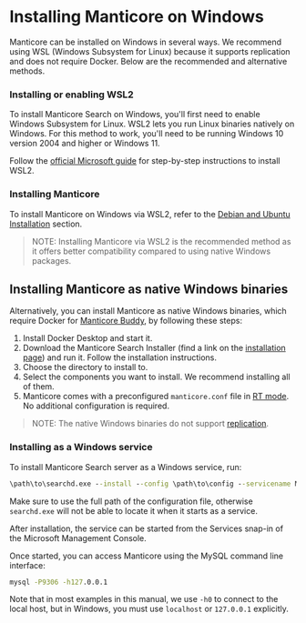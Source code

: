 # Installing Manticore on Windows

Manticore can be installed on Windows in several ways. We recommend using WSL (Windows Subsystem for Linux) because it supports replication and does not require Docker. Below are the recommended and alternative methods.

### Installing or enabling WSL2

To install Manticore Search on Windows, you'll first need to enable Windows Subsystem for Linux. WSL2 lets you run Linux binaries natively on Windows. For this method to work, you'll need to be running Windows 10 version 2004 and higher or Windows 11.

Follow the [official Microsoft guide](https://docs.microsoft.com/en-us/windows/wsl/install) for step-by-step instructions to install WSL2.

### Installing Manticore

To install Manticore on Windows via WSL2, refer to the [Debian and Ubuntu Installation](../Installation/Debian_and_Ubuntu.md) section.

> NOTE: Installing Manticore via WSL2 is the recommended method as it offers better compatibility compared to using native Windows packages.

## Installing Manticore as native Windows binaries

Alternatively, you can install Manticore as native Windows binaries, which require Docker for [Manticore Buddy](../Installation/Manticore_Buddy.md#Manticore-Buddy), by following these steps:

1. Install Docker Desktop and start it.
2. Download the Manticore Search Installer (find a link on the [installation page](http://manticoresearch.com/install/)) and run it. Follow the installation instructions.
3. Choose the directory to install to.
4. Select the components you want to install. We recommend installing all of them.
5. Manticore comes with a preconfigured `manticore.conf` file in [RT mode](../Read_this_first.md#Real-time-mode-vs-plain-mode). No additional configuration is required.

> NOTE: The native Windows binaries do not support [replication](../Creating_a_cluster/Setting_up_replication/Setting_up_replication.md#Setting-up-replication).

### Installing as a Windows service

To install Manticore Search server as a Windows service, run:

```bat
\path\to\searchd.exe --install --config \path\to\config --servicename Manticore
```

Make sure to use the full path of the configuration file, otherwise `searchd.exe`  will not be able to locate it when it starts as a service.

After installation, the service can be started from the Services snap-in of the Microsoft Management Console.

Once started, you can access Manticore using the MySQL command line interface:

```bat
mysql -P9306 -h127.0.0.1
```

Note that in most examples in this manual, we use `-h0` to connect to the local host, but in Windows, you must use `localhost` or `127.0.0.1` explicitly.

<!-- proofread -->

